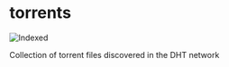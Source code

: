 torrents 
========
![Indexed](https://img.shields.io/badge/indexed-198059-blue)

Collection of torrent files discovered in the DHT network
